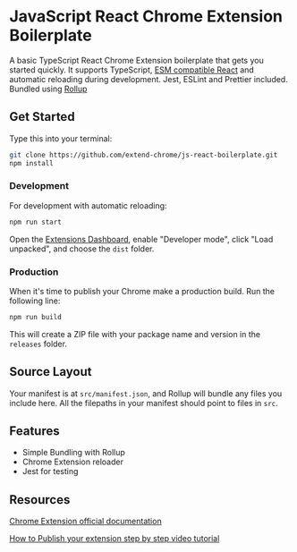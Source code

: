 # JavaScript React Chrome Extension Boilerplate

A basic TypeScript React Chrome Extension boilerplate that gets you started quickly. It supports TypeScript, [ESM compatible React](https://medium.com/@joeldenning/an-esm-bundle-for-any-npm-package-5f850db0e04d) and automatic reloading during development. Jest, ESLint and Prettier included. Bundled using [Rollup](https://rollupjs.org/guide/en/)

## Get Started

Type this into your terminal:

```sh
git clone https://github.com/extend-chrome/js-react-boilerplate.git
npm install
```

### Development

For development with automatic reloading:

```sh
npm run start
```

Open the [Extensions Dashboard](chrome://extensions), enable "Developer mode", click "Load unpacked", and choose the `dist` folder.

### Production

When it's time to publish your Chrome make a production build. Run the following line:

```sh
npm run build
```

This will create a ZIP file with your package name and version in the `releases`
folder.

## Source Layout

Your manifest is at `src/manifest.json`, and Rollup will bundle any files you
include here. All the filepaths in your manifest should point to files in `src`.

## Features

- Simple Bundling with Rollup
- Chrome Extension reloader
- Jest for testing


## Resources

[Chrome Extension official documentation](https://developer.chrome.com/docs/webstore/)

[How to Publish your extension step by step video tutorial](https://www.youtube.com/playlist?list=PLYlOQabA4Mm0bPiMKIBMgZK0u2jbYsrC6)

